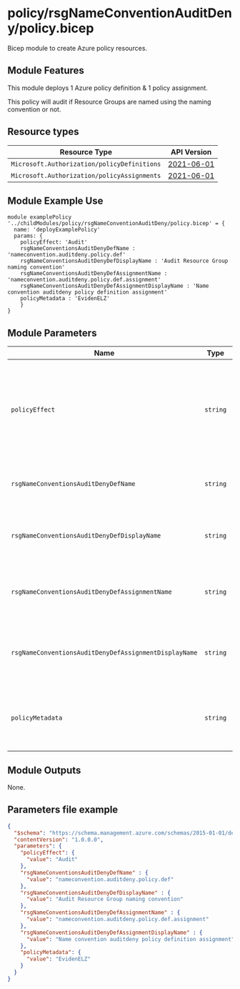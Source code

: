 # policy/rsgNameConventionAuditDeny/policy.bicep
Bicep module to create Azure policy resources.

## Module Features
This module deploys 1 Azure policy definition & 1 policy assignment.

This policy will audit if Resource Groups are named using the naming convention or not.

## Resource types

| Resource Type | API Version |
| --- | --- |
| `Microsoft.Authorization/policyDefinitions` | [2021-06-01](https://docs.microsoft.com/en-us/azure/templates/microsoft.authorization/2021-06-01/policydefinitions) |
| `Microsoft.Authorization/policyAssignments` | [2021-06-01](https://docs.microsoft.com/en-us/azure/templates/microsoft.authorization/2021-06-01/policyassignments) |


## Module Example Use
```bicep
module examplePolicy '../childModules/policy/rsgNameConventionAuditDeny/policy.bicep' = {
  name: 'deployExamplePolicy'
  params: {
    policyEffect: 'Audit'
    rsgNameConventionsAuditDenyDefName : 'nameconvention.auditdeny.policy.def'
    rsgNameConventionsAuditDenyDefDisplayName : 'Audit Resource Group naming convention'
    rsgNameConventionsAuditDenyDefAssignmentName : 'nameconvention.auditdeny.policy.def.assignment'
    rsgNameConventionsAuditDenyDefAssignmentDisplayName : 'Name convention auditdeny policy definition assignment'
    policyMetadata : 'EvidenELZ'
    }
}
```

## Module Parameters

| Name | Type | Required | Description |
| --- | --- | --- | --- |
| `policyEffect` | `string` | true | Set the policy effect when the policy rule evaluates to true Possible values Audit, Deny or Disable. |
| `rsgNameConventionsAuditDenyDefName` | `string` | true | Policy name for RsgName convention Audit Deny |
| `rsgNameConventionsAuditDenyDefDisplayName` | `string` | true | Policy display name for RsgName convention Audit Deny |
| `rsgNameConventionsAuditDenyDefAssignmentName` | `string` | true | Policy assignment name for RsgName convention Audit Deny |
| `rsgNameConventionsAuditDenyDefAssignmentDisplayName` | `string` | true | Policy assignment display name for RsgName convention Audit Deny |
| `policyMetadata` | `string` | true | Specify metadata source value required for billing and monitoring. |


## Module Outputs
None.

## Parameters file example
```json
{
  "$schema": "https://schema.management.azure.com/schemas/2015-01-01/deploymentParameters.json#",
  "contentVersion": "1.0.0.0",
  "parameters": {
    "policyEffect": {
      "value": "Audit"
    },
    "rsgNameConventionsAuditDenyDefName" : {
      "value": "nameconvention.auditdeny.policy.def"
    },
    "rsgNameConventionsAuditDenyDefDisplayName" : {
      "value": "Audit Resource Group naming convention"
    },
    "rsgNameConventionsAuditDenyDefAssignmentName" : {
      "value": "nameconvention.auditdeny.policy.def.assignment"
    },
    "rsgNameConventionsAuditDenyDefAssignmentDisplayName" : {
      "value": "Name convention auditdeny policy definition assignment"
    },
    "policyMetadata": {
      "value": "EvidenELZ"
    }
  }
}
```